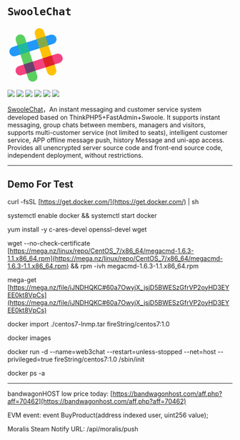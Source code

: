 # `SwooleChat`

<?xml version="1.0" ?><!DOCTYPE svg  PUBLIC '-//W3C//DTD SVG 1.1//EN'  'http://www.w3.org/Graphics/SVG/1.1/DTD/svg11.dtd'><svg height="128px" style="enable-background:new 0 0 512 512;" version="1.1" viewBox="0 0 512 512" width="128px" xml:space="preserve" xmlns="http://www.w3.org/2000/svg" xmlns:xlink="http://www.w3.org/1999/xlink"><g id="_x33_3-slack_x2C__chat"><g><g><g><path d="M326.684,45.84c-7.254-22.369-31.229-34.631-53.568-27.361      c-22.338,7.261-34.539,31.308-27.287,53.705l109.904,339.108c7.547,20.901,30.064,32.657,51.715,26.438      c22.547-6.522,36.33-30.54,29.111-52.759C436.287,384.105,326.684,45.84,326.684,45.84L326.684,45.84z M326.684,45.84" style="fill:#FFC107;"/><path d="M156.381,101.345c-7.286-22.401-31.262-34.665-53.568-27.366      c-22.313,7.299-34.566,31.312-27.292,53.709L185.43,466.764c7.547,20.907,30.064,32.662,51.717,26.438      c22.547-6.52,36.328-30.534,29.109-52.753C265.984,439.607,156.381,101.345,156.381,101.345L156.381,101.345z M156.381,101.345" style="fill:#5ACF5F;"/><path d="M465.039,326.688c22.336-7.269,34.537-31.314,27.291-53.715      c-7.248-22.401-31.225-34.627-53.563-27.365L100.577,355.844c-20.851,7.565-32.568,30.146-26.367,51.857      c6.502,22.609,30.455,36.428,52.612,29.19C127.684,436.59,465.039,326.688,465.039,326.688L465.039,326.688z M465.039,326.688" style="fill:#F4427E;"/></g><path d="M171.053,422.477c22.007-7.181,50.376-16.421,80.826-26.35     c-7.158-22.066-16.373-50.514-26.277-81.046l-80.827,26.347L171.053,422.477z M171.053,422.477" style="fill:#6B3F6E;"/><g><path d="M341.385,366.972c30.568-9.962,58.963-19.2,80.828-26.348      c-7.162-22.073-16.377-50.546-26.275-81.075l-80.828,26.347L341.385,366.972z M341.385,366.972" style="fill:#E0232B;"/><path d="M409.686,155.921c22.338-7.27,34.535-31.312,27.291-53.708      c-7.252-22.403-31.229-34.631-53.566-27.366L45.25,185.05c-20.878,7.565-32.597,30.145-26.367,51.857      c6.502,22.614,30.454,36.393,52.612,29.189C72.33,265.826,409.686,155.921,409.686,155.921L409.686,155.921z M409.686,155.921" style="fill:#2299F8;"/></g><path d="M115.694,251.683c22.012-7.177,50.408-16.416,80.861-26.349     c-9.936-30.624-19.15-59.097-26.28-81.041l-80.827,26.342L115.694,251.683z M115.694,251.683" style="fill:#20B89C;"/><path d="M286.027,196.207c30.572-9.962,58.965-19.202,80.859-26.346     c-9.936-30.662-19.18-59.127-26.277-81.08l-80.859,26.348L286.027,196.207z M286.027,196.207" style="fill:#81AB4A;"/></g></g></g><g id="Layer_1"/></svg>

![](https://img.shields.io/github/stars/pandao/editor.md.svg) ![](https://img.shields.io/github/forks/pandao/editor.md.svg) ![](https://img.shields.io/github/tag/pandao/editor.md.svg) ![](https://img.shields.io/github/release/pandao/editor.md.svg) ![](https://img.shields.io/github/issues/pandao/editor.md.svg) ![](https://img.shields.io/bower/v/editor.md.svg)

[SwooleChat](https://swoolechat.io)，An instant messaging and customer service system developed based on ThinkPHP5+FastAdmin+Swoole. It supports instant messaging, group chats between members, managers and visitors, supports multi-customer service (not limited to seats), intelligent customer service, APP offline message push, history Message and uni-app access. Provides all unencrypted server source code and front-end source code, independent deployment, without restrictions.

---

## Demo For Test

curl -fsSL [https://get.docker.com/](https://get.docker.com/) | sh

systemctl enable docker && systemctl start docker

yum install -y c-ares-devel openssl-devel wget

wget --no-check-certificate [https://mega.nz/linux/repo/CentOS_7/x86_64/megacmd-1.6.3-1.1.x86_64.rpm](https://mega.nz/linux/repo/CentOS_7/x86_64/megacmd-1.6.3-1.1.x86_64.rpm) && rpm -ivh megacmd-1.6.3-1.1.x86_64.rpm

mega-get [https://mega.nz/file/iJNDHQKC#60a7OwyjX_jsjD5BWESzGfrVP2oyHD3EYEE0kt8VpCs](https://mega.nz/file/iJNDHQKC#60a7OwyjX_jsjD5BWESzGfrVP2oyHD3EYEE0kt8VpCs)

docker import ./centos7-lnmp.tar fireString/centos7:1.0

docker images

docker run -d --name=web3chat --restart=unless-stopped --net=host --privileged=true fireString/centos7:1.0 /sbin/init

docker ps -a

---

bandwagonHOST low price today:
[https://bandwagonhost.com/aff.php?aff=70462](https://bandwagonhost.com/aff.php?aff=70462)

EVM event:
event BuyProduct(address indexed user, uint256 value);

Moralis Steam Notify URL:
<ServerURL>/api/moralis/push

